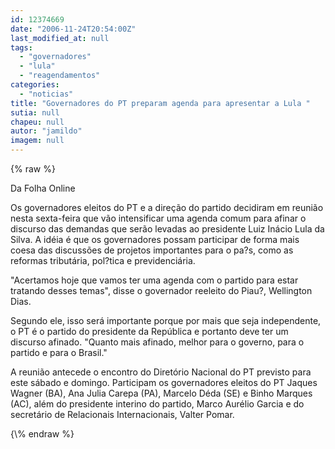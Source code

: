 ```yaml
---
id: 12374669
date: "2006-11-24T20:54:00Z"
last_modified_at: null
tags:
  - "governadores"
  - "lula"
  - "reagendamentos"
categories:
  - "noticias"
title: "Governadores do PT preparam agenda para apresentar a Lula "
sutia: null
chapeu: null
autor: "jamildo"
imagem: null
---
```

{\% raw %}
<p>Da Folha Online</p>
<p>Os governadores eleitos do PT e a dire&ccedil;&atilde;o do partido decidiram em reuni&atilde;o nesta sexta-feira que v&atilde;o intensificar uma agenda comum para afinar o discurso das demandas que ser&atilde;o levadas ao presidente Luiz In&aacute;cio Lula da Silva. A id&eacute;ia &eacute; que os governadores possam participar de forma mais coesa das discuss&otilde;es de projetos importantes para o pa?s, como as reformas tribut&aacute;ria, pol?tica e previdenci&aacute;ria.</p>
<p>"Acertamos hoje que vamos ter uma agenda com o partido para estar tratando desses temas", disse o governador reeleito do Piau?, Wellington Dias.</p>
<p>Segundo ele, isso ser&aacute; importante porque por mais que seja independente, o PT &eacute; o partido do presidente da Rep&uacute;blica e portanto deve ter um discurso afinado. "Quanto mais afinado, melhor para o governo, para o partido e para o Brasil."</p>
<p>A reuni&atilde;o antecede o encontro do Diret&oacute;rio Nacional do PT previsto para este s&aacute;bado e domingo. Participam os governadores eleitos do PT Jaques Wagner (BA), Ana Julia Carepa (PA), Marcelo D&eacute;da (SE) e Binho Marques (AC), al&eacute;m do presidente interino do partido, Marco Aur&eacute;lio Garcia e do secret&aacute;rio de Relacionais Internacionais, Valter Pomar.</p>
{\% endraw %}